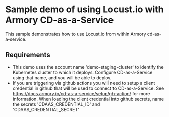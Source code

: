 # Sample demo of using Locust.io with Armory CD-as-a-Service
This sample demonstrates how to use Locust.io from within Armory cd-as-a-service.

## Requirements
* This demo uses the account name 'demo-staging-cluster' to identify the Kubernetes cluster to which it deploys. Configure CD-as-a-Service using that name, and you will be able to deploy.
* If you are triggering via github actions you will need to setup a client credential in github that will be used to connect to CD-as-a-Service. See https://docs.armory.io/cd-as-a-service/setup/gh-action/ for more information. When loading the client credential into github secrets, name the secrets 'CDAAS_CREDENTIAL_ID' and 'CDAAS_CREDENTIAL_SECRET'
